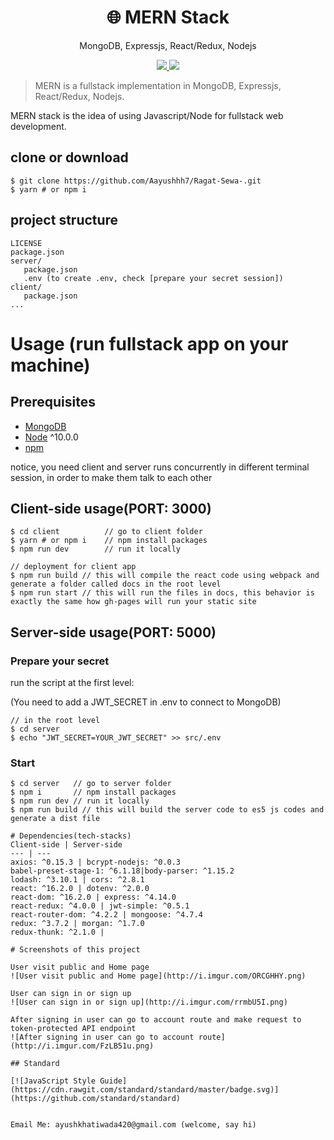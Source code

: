 <h1 align="center">
🌐 MERN Stack
</h1>
<p align="center">
MongoDB, Expressjs, React/Redux, Nodejs
</p>

<p align="center">
   <a href="https://github.com/amazingandyyy/mern/blob/master/LICENSE">
      <img src="https://img.shields.io/badge/License-MIT-green.svg" />
   </a>
   <a href="https://circleci.com/gh/amazingandyyy/mern">
      <img src="https://circleci.com/gh/amazingandyyy/mern.svg?style=svg" />
   </a>
</p>

> MERN is a fullstack implementation in MongoDB, Expressjs, React/Redux, Nodejs.

MERN stack is the idea of using Javascript/Node for fullstack web development.

## clone or download
```terminal
$ git clone https://github.com/Aayushhh7/Ragat-Sewa-.git
$ yarn # or npm i
```

## project structure
```terminal
LICENSE
package.json
server/
   package.json
   .env (to create .env, check [prepare your secret session])
client/
   package.json
...
```

# Usage (run fullstack app on your machine)

## Prerequisites
- [MongoDB](https://gist.github.com/nrollr/9f523ae17ecdbb50311980503409aeb3)
- [Node](https://nodejs.org/en/download/) ^10.0.0
- [npm](https://nodejs.org/en/download/package-manager/)

notice, you need client and server runs concurrently in different terminal session, in order to make them talk to each other

## Client-side usage(PORT: 3000)
```terminal
$ cd client          // go to client folder
$ yarn # or npm i    // npm install packages
$ npm run dev        // run it locally

// deployment for client app
$ npm run build // this will compile the react code using webpack and generate a folder called docs in the root level
$ npm run start // this will run the files in docs, this behavior is exactly the same how gh-pages will run your static site
```

## Server-side usage(PORT: 5000)

### Prepare your secret

run the script at the first level:

(You need to add a JWT_SECRET in .env to connect to MongoDB)

```terminal
// in the root level
$ cd server
$ echo "JWT_SECRET=YOUR_JWT_SECRET" >> src/.env
```

### Start

```terminal
$ cd server   // go to server folder
$ npm i       // npm install packages
$ npm run dev // run it locally
$ npm run build // this will build the server code to es5 js codes and generate a dist file
```


```
# Dependencies(tech-stacks)
Client-side | Server-side
--- | ---
axios: ^0.15.3 | bcrypt-nodejs: ^0.0.3
babel-preset-stage-1: ^6.1.18|body-parser: ^1.15.2
lodash: ^3.10.1 | cors: ^2.8.1
react: ^16.2.0 | dotenv: ^2.0.0
react-dom: ^16.2.0 | express: ^4.14.0
react-redux: ^4.0.0 | jwt-simple: ^0.5.1
react-router-dom: ^4.2.2 | mongoose: ^4.7.4
redux: ^3.7.2 | morgan: ^1.7.0
redux-thunk: ^2.1.0 |

# Screenshots of this project

User visit public and Home page
![User visit public and Home page](http://i.imgur.com/ORCGHHY.png)

User can sign in or sign up
![User can sign in or sign up](http://i.imgur.com/rrmbU5I.png)

After signing in user can go to account route and make request to token-protected API endpoint
![After signing in user can go to account route](http://i.imgur.com/FzLB51u.png)

## Standard

[![JavaScript Style Guide](https://cdn.rawgit.com/standard/standard/master/badge.svg)](https://github.com/standard/standard)


Email Me: ayushkhatiwada420@gmail.com (welcome, say hi)

